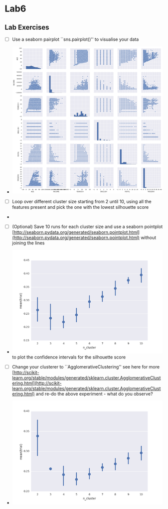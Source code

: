 # Lab6



## Lab Exercises 

- [ ] Use a seaborn pairplot ``sns.pairplot()'' to visualise your data
- ![scatterplot](./pairplot.png?raw=true)
- [ ] Loop over different cluster size starting from 2 until 10, using all the features present and pick the one with the lowest silhouette score
- 
- [ ] (Optional) Save 10 runs for each cluster size and use a seaborn pointplot [http://seaborn.pydata.org/generated/seaborn.pointplot.html](http://seaborn.pydata.org/generated/seaborn.pointplot.html) without joining the lines 
- ![scatterplot](./Kmeans_cluster.png?raw=true)
to plot the confidence intervals for the silhouette score
- [ ] Change your clusterer to ``AgglomerativeClustering'' see here for more [http://scikit-learn.org/stable/modules/generated/sklearn.cluster.AgglomerativeClustering.html](http://scikit-learn.org/stable/modules/generated/sklearn.cluster.AgglomerativeClustering.html) and re-do the above experiment - what do you observe?
- ![scatterplot](./AgglomerativeClustering.png?raw=true)

